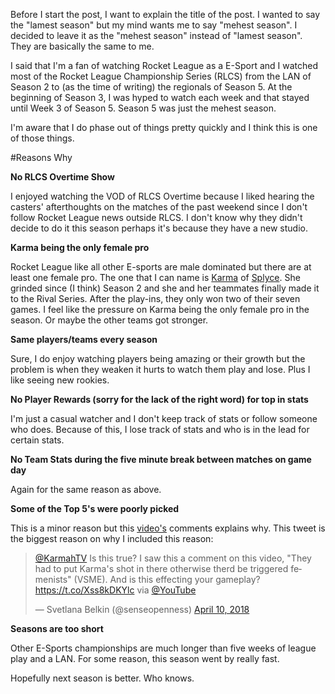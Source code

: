 <!--
.. title: RLCS 5 Season = Mehest Season
.. slug: rlcs-5-season-mehest-season
.. date: 2018-04-23 19:40:32 UTC-04:00
.. tags: Off-topic, Rocket League
.. category:  
.. link: 
.. description: 
.. type: text
-->
Before I start the post, I want to explain the title of the post. I wanted to say the "lamest season" but my mind wants me to say "mehest season". I decided to leave it as the "mehest season" instead of "lamest season".  They are basically the same to me.

I said that I'm a fan of watching Rocket League as a E-Sport and I watched most of the Rocket League Championship Series (RLCS) from the LAN of Season 2 to (as the time of writing) the regionals of Season 5. At the beginning of Season 3, I was hyped to watch each week and that stayed until Week 3 of Season 5. Season 5 was just the mehest season.

I'm aware that I do phase out of things pretty quickly and I think this is one of those things.

#Reasons Why

**No RLCS Overtime Show**

I enjoyed watching the VOD of RLCS Overtime because I liked hearing the casters' afterthoughts on the matches of the past weekend since I don't follow Rocket League news outside RLCS. I don't know why they didn't decide to do it this season perhaps it's because they have a new studio.

**Karma being the only female pro**

Rocket League like all other E-sports are male dominated but there are at least one female pro. The one that I can name is [Karma](https://twitter.com/KarmahTV) of [Splyce](https://splyce.gg/). She grinded since (I think) Season 2 and she and her teammates finally made it to the Rival Series. After the play-ins, they only won two of their seven games. I feel like the pressure on Karma being the only female pro in the season. Or maybe the other teams got stronger.

**Same players/teams every season**

Sure, I do enjoy watching players being amazing or their growth but the problem is when they weaken it hurts to watch them play and lose. Plus I like seeing new rookies.

**No Player Rewards (sorry for the lack of the right word) for top in stats**

I'm just a casual watcher and I don't keep track of stats or follow someone who does. Because of this, I lose track of stats and who is in the lead for certain stats.

**No Team Stats during the five minute break between matches on game day**

Again for the same reason as above.

**Some of the Top 5's were poorly picked**

This is a minor reason but this [video's](https://www.youtube.com/watch?v=dL59TL9r9rs) comments explains why. This tweet is the biggest reason on why I included this reason:

<blockquote class="twitter-tweet" data-lang="en"><p lang="en" dir="ltr"><a href="https://twitter.com/KarmahTV?ref_src=twsrc%5Etfw">@KarmahTV</a>  Is this true? I saw this a comment on this video, &quot;They had to put Karma&#39;s shot in there otherwise therd be triggered femenists&quot; (VSME). And is this effecting your gameplay? <a href="https://t.co/Xss8kDKYlc">https://t.co/Xss8kDKYlc</a> via <a href="https://twitter.com/YouTube?ref_src=twsrc%5Etfw">@YouTube</a></p>&mdash; Svetlana Belkin (@senseopenness) <a href="https://twitter.com/senseopenness/status/983638874613313537?ref_src=twsrc%5Etfw">April 10, 2018</a></blockquote>
<script async src="https://platform.twitter.com/widgets.js" charset="utf-8"></script>

**Seasons are too short**

Other E-Sports championships are much longer than five weeks of league play and a LAN. For some reason, this season went by really fast.

Hopefully next season is better.  Who knows.
